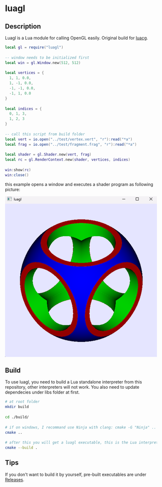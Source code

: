 # luagl

## Description

Luagl is a Lua module for calling OpenGL easily. Original build for [luacg](https://github.com/waizui/luacg).


```Lua
local gl = require("luagl")

-- window needs to be initialized first
local win = gl.Window.new(512, 512)

local vertices = {
  1, 1, 0.0,
  1, -1, 0.0,
  -1, -1, 0.0,
  -1, 1, 0.0
}

local indices = {
  0, 1, 3,
  1, 2, 3
}

-- call this script from build folder
local vert = io.open("../test/vertex.vert", "r"):read("*a")
local frag = io.open("../test/fragment.frag", "r"):read("*a")

local shader = gl.Shader.new(vert, frag)
local rc = gl.RenderContext.new(shader, vertices, indices)

win:show(rc)
win:close()

```

this example opens a window and executes a shader program as following picture:

![fig](./preview.png)

## Build

To use luagl, you need to build a Lua standalone interpreter from this repository, other interpreters will not work.
You also need to update dependecies under libs folder at first. 

```bash
# at root folder
mkdir build

cd ./build/

# if on windows, I recommand use Ninja with clang: cmake -G "Ninja" ..
cmake ..

# after this you will get a luagl executable, this is the Lua interpreter
cmake --build .

```
## Tips

If you don't want to build it by yourself, pre-built executables are under [Releases](https://github.com/waizui/luagl/releases).
